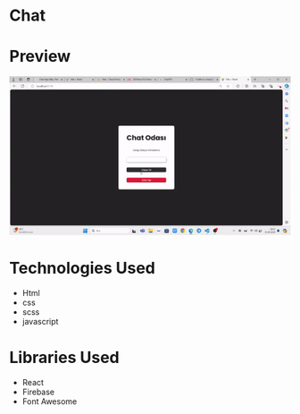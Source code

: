 # Chat

# Preview

   ![](/public/chat.gif)

# Technologies Used

- Html
- css
- scss
- javascript


# Libraries Used

- React
- Firebase
- Font Awesome




